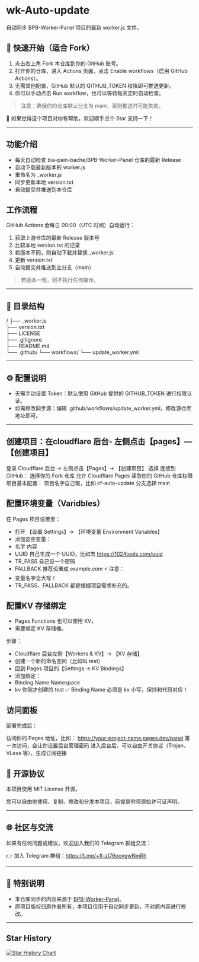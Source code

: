 
# wk-Auto-update

自动同步 BPB-Worker-Panel 项目的最新 worker.js 文件。

## 🚀 快速开始（适合 Fork）

1. 点击右上角 Fork 本仓库到你的 GitHub 账号。
2. 打开你的仓库，进入 Actions 页面，点击 Enable workflows（启用 GitHub Actions）。
3. 无需其他配置，GitHub 默认的 GITHUB_TOKEN 权限即可推送更新。
4. 你可以手动点击 Run workflow，也可以等待每天定时自动检查。

> 注意：确保你的仓库默认分支为 main，否则推送时可能失败。

🌟 如果觉得这个项目对你有帮助，欢迎顺手点个 Star 支持一下！

---

## 功能介绍

- 每天自动检查 bia-pain-bache/BPB-Worker-Panel 仓库的最新 Release
- 自动下载最新版本的 worker.js
- 重命名为 _worker.js
- 同步更新本地 version.txt
- 自动提交并推送到本仓库

## 工作流程

GitHub Actions 会每日 00:00（UTC 时间）自动运行：

1. 获取上游仓库的最新 Release 版本号
2. 比较本地 version.txt 的记录
3. 若版本不同，则自动下载并替换 _worker.js
4. 更新 version.txt
5. 自动提交并推送到主分支（main）

> 若版本一致，则不执行任何操作。

---

## 📂 目录结构

/
├── _worker.js         
├── version.txt        
├── LICENSE            
├── .gitignore         
├── README.md          
└── .github/
    └── workflows/
        └── update_worker.yml

---

## ⚙️ 配置说明

- 无需手动设置 Token：默认使用 GitHub 提供的 GITHUB_TOKEN 进行权限认证。
- 如需修改同步源：编辑 .github/workflows/update_worker.yml，修改源仓库地址即可。

---
##  创建项目：在cloudflare 后台- 左侧点击【pages】—【创建项目】

登录 Cloudflare 后台 → 左侧点击【Pages】→ 【创建项目】
选择 连接到 GitHub：
选择你的 Fork 仓库
允许 Cloudflare Pages 读取你的 GitHub 仓库权限
项目基本配置：
项目名字自己取，比如 cf-auto-update
分支选择 main

##  配置环境变量（Varidbles）
在 Pages 项目设置里：

- 打开 【设置 Settings】→ 【环境变量 Environment Variables】
- 添加这些变量：
- 名字	内容
- UUID	自己生成一个 UUID，比如去 https://1024tools.com/uuid
- TR_PASS	自己设一个密码
- FALLBACK	推荐设置成 example.com
⚡ 注意：
- 变量名字全大写！
- TR_PASS、FALLBACK 都是根据项目需求补充的。

##  配置KV 存储绑定
- Pages Functions 也可以使用 KV，
- 需要绑定 KV 存储桶。

步骤：
- Cloudflare 后台左侧【Workers & KV】→ 【KV 存储】
- 创建一个新的命名空间（比如叫 test）
- 回到 Pages 项目的【Settings → KV Bindings】
- 添加绑定：
- Binding Name	Namespace
- kv	你刚才创建的 test
✅ Binding Name 必须是 kv 小写，保持和代码对应！

##  访问面板
部署完成后：

访问你的 Pages 地址，比如：
https://your-project-name.pages.dev/panel
第一次访问，会让你设置后台管理密码
进入后台后，可以自由开关协议（Trojan、VLess 等），生成订阅链接

## 📜 开源协议

本项目使用 MIT License 开源。

您可以自由地使用、复制、修改和分发本项目，前提是附带原始许可证声明。

---

## 🌐 社区与交流

如果有任何问题或建议，欢迎加入我们的 Telegram 群组交流：

👉 加入 Telegram 群组：https://t.me/+ft-zI76oovgwNmRh


---

## 📢 特别说明

- 本仓库同步的内容来源于 [BPB-Worker-Panel](https://github.com/bia-pain-bache/BPB-Worker-Panel)。
- 原项目版权归原作者所有，本项目仅用于自动同步更新，不对原内容进行修改。

---

## Star History

[![Star History Chart](https://api.star-history.com/svg?repos=byJoey/wk-Auto-update&type=Timeline)](https://www.star-history.com/#byJoey/wk-Auto-update&Timeline)
